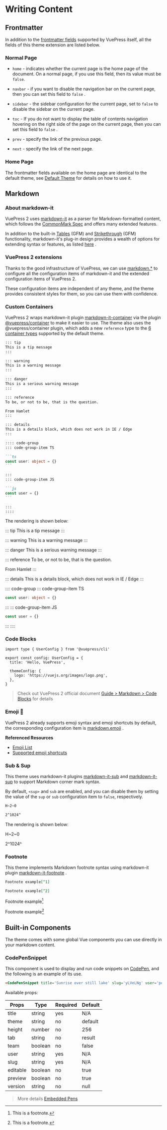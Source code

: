 # Writing Content

## Frontmatter

In addition to the [frontmatter fields](https://v2.vuepress.vuejs.org/reference/frontmatter.html) supported by VuePress itself, all the fields of this theme extension are listed below.

### Normal Page

- `home` - indicates whether the current page is the home page of the document. On a normal page, if you use this field, then its value must be `false`.

- `navbar` - if you want to disable the navigation bar on the current page, then you can set this field to `false` .

- `sidebar` - the sidebar configuration for the current page, set to `false` to disable the sidebar on the current page.

- `toc` - If you do not want to display the table of contents navigation hovering on the right side of the page on the current page, then you can set this field to `false` .

- `prev` - specify the link of the previous page.

- `next` - specify the link of the next page.

### Home Page

The frontmatter fields available on the home page are identical to the default theme, see [Default Theme](https://v2.vuepress.vuejs.org/reference/default-theme/frontmatter.html#home-page) for details on how to use it.

## Markdown

### About markdown-it

VuePress 2 uses [markdown-it](https://github.com/markdown-it/markdown-it) as a parser for Markdown-formatted content, which follows the [CommonMark Spec](https://spec.commonmark.org/) and offers many extended features.

In addition to the built-in [Tables](https://help.github.com/articles/organizing-information-with-tables/) (GFM) and [Strikethrough](https://help.github.com/articles/basic-writing-and-formatting-syntax/#styling-text) (GFM) functionality, markdown-it's plug-in design provides a wealth of options for extending syntax or features, as listed [here](https://www.npmjs.com/search?q=keywords:markdown-it-plugin) .

### VuePress 2 extensions

Thanks to the good infrastructure of VuePress, we can use [markdown.\*](https://v2.vuepress.vuejs.org/reference/config.html#markdown) to configure all the configuration items of markdown-it and the extended configuration items of VuePress 2.

These configuration items are independent of any theme, and the theme provides consistent styles for them, so you can use them with confidence.

### Custom Containers

VuePress 2 wraps markdown-it plugin [markdown-it-container](https://github.com/markdown-it/markdown-it-container) via the plugin [@vuepress/container](https://v2.vuepress.vuejs.org/reference/plugin/container.html) to make it easier to use. The theme also uses the @vuepress/container plugin, which adds a new `reference` type to the [6 container types](https://v2.vuepress.vuejs.org/reference/default-theme/markdown.html#custom-containers) supported by the default theme.

````md
::: tip
This is a tip message
:::

::: warning
This is a warning message
:::

::: danger
This is a serious warning message
:::

::: reference
To be, or not to be, that is the question.

From Hamlet
:::

::: details
This is a details block, which does not work in IE / Edge
:::

:::: code-group
::: code-group-item TS

```ts
const user: object = {}
```

:::
::: code-group-item JS

```js
const user = {}
```

:::
::::
````

The rendering is shown below:

::: tip
This is a tip message
:::

::: warning
This is a warning message
:::

::: danger
This is a serious warning message
:::

::: reference
To be, or not to be, that is the question.

From Hamlet
:::

::: details
This is a details block, which does not work in IE / Edge
:::

:::: code-group
::: code-group-item TS

```ts
const user: object = {}
```

:::
::: code-group-item JS

```js
const user = {}
```

:::
::::

### Code Blocks

```ts{1,6-8}
import type { UserConfig } from '@vuepress/cli'

export const config: UserConfig = {
  title: 'Hello, VuePress',

  themeConfig: {
    logo: 'https://vuejs.org/images/logo.png',
  },
}
```

> Check out VuePress 2 official document [Guide > Markdown > Code Blocks](https://v2.vuepress.vuejs.org/guide/markdown.html#code-blocks) for details

### Emoji :tada:

VuePress 2 already supports emoji syntax and emoji shortcuts by default, the corresponding configuration item is [markdown.emoji](https://v2.vuepress.vuejs.org/reference/config.html#markdown-emoji) .

**Referenced Resources**

- [Emoji List](https://gist.github.com/rxaviers/7360908)
- [Supported emoji shortcuts](https://github.com/markdown-it/markdown-it-emoji/blob/master/lib/data/shortcuts.js)

### Sub & Sup

This theme uses markdown-it plugins [markdown-it-sub](https://github.com/markdown-it/markdown-it-sub) and [markdown-it-sup](https://github.com/markdown-it/markdown-it-sup) to support Markdown corner mark syntax.

By default, `<sup>` and `sub` are enabled, and you can disable them by setting the value of the `sup` or `sub` configuration item to `false`, respectively.

```md
H~2~0

2^1024^
```

The rendering is shown below:

H~2~0

2^1024^

### Footnote

This theme implements Markdown footnote syntax using markdown-it plugin [markdown-it-footnote](https://github.com/markdown-it/markdown-it-footnote) .

```md
Footnote example[^1]

Footnote example[^2]
```

Footnote example[^1]

Footnote example[^2]

## Built-in Components

The theme comes with some global Vue components you can use directly in your markdown content.

### CodePenSnippet

This component is used to display and run code snippets on [CodePen](https://codepen.io/), and the following is an example of its use.

```md
<CodePenSnippet title='Sunrise over still lake' slug='yLVeLNg' user='pehaa' />
```

<CodePenSnippet title='Sunrise over still lake' slug='yLVeLNg' user='pehaa' />

Available props:

| Props    | Type    | Required | Default |
| -------- | ------- | -------- | ------- |
| title    | string  | yes      | N/A     |
| theme    | string  | no       | default |
| height   | number  | no       | 256     |
| tab      | string  | no       | result  |
| team     | boolean | no       | false   |
| user     | string  | yes      | N/A     |
| slug     | string  | yes      | N/A     |
| editable | boolean | no       | true    |
| preview  | boolean | no       | true    |
| version  | string  | no       | null    |

> More details [Embedded Pens](https://blog.codepen.io/documentation/embedded-pens/)

[^1]: This is a footnote.
[^2]: This is a footnote.

